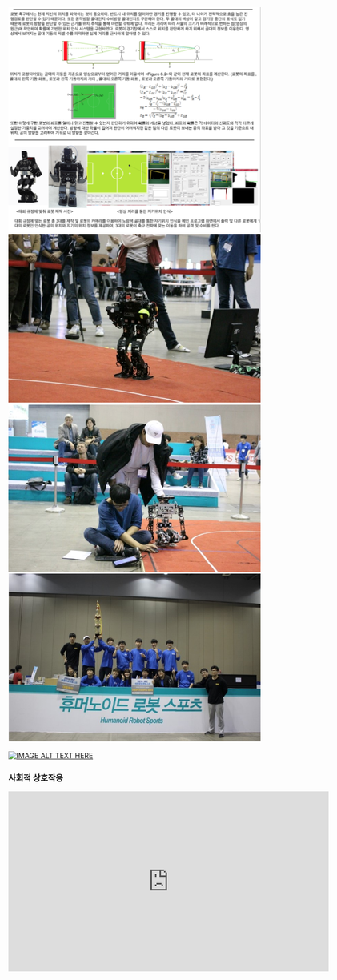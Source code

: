 
![Structure](../assets/rnd/1.png)
![Structure](../assets/rnd/2.png)
![Structure](../assets/rnd/3.png)
![Structure](../assets/rnd/4.png)


[![IMAGE ALT TEXT HERE](https://img.youtube.com/vi/YOUTUBE_VIDEO_ID_HERE/0.jpg)](https://www.youtube.com/watch?v=X9RNKX111RY)



### 사회적 상호작용
<html>
<head></head>
<body>
<iframe width="640" height="360" src="https://www.youtube.com/watch?v=X9RNKX111RY" frameborder="0" allow="autoplay; encrypted-media" allowfullscreen></iframe>
</body>
</html>
<br>
